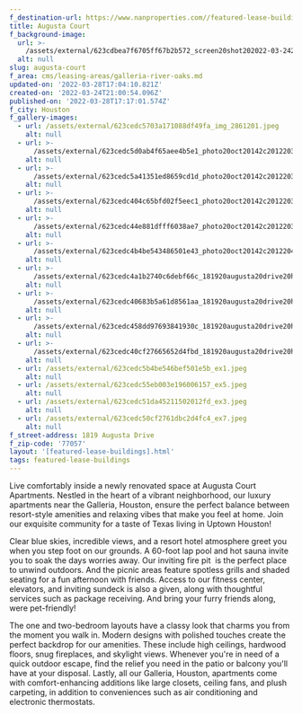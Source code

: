 ```yaml
---
f_destination-url: https://www.nanproperties.com//featured-lease-buildings/augusta-court
title: Augusta Court
f_background-image:
  url: >-
    /assets/external/623cdbea7f6705ff67b2b572_screen20shot202022-03-2420at204.00.24%20PM.png
  alt: null
slug: augusta-court
f_area: cms/leasing-areas/galleria-river-oaks.md
updated-on: '2022-03-28T17:04:10.821Z'
created-on: '2022-03-24T21:00:54.096Z'
published-on: '2022-03-28T17:17:01.574Z'
f_city: Houston
f_gallery-images:
  - url: /assets/external/623cedc5703a171088df49fa_img_2861201.jpeg
    alt: null
  - url: >-
      /assets/external/623cedc5d0ab4f65aee4b5e1_photo20oct20142c20122033204720pm201.jpeg
    alt: null
  - url: >-
      /assets/external/623cedc5a41351ed8659cd1d_photo20oct20142c20122034204620pm202.jpeg
    alt: null
  - url: >-
      /assets/external/623cedc404c65bfd02f5eec1_photo20oct20142c20122039200420pm1.jpeg
    alt: null
  - url: >-
      /assets/external/623cedc44e881dfff6038ae7_photo20oct20142c20122039204020pm203.jpeg
    alt: null
  - url: >-
      /assets/external/623cedc4b4be543486501e43_photo20oct20142c20122042201820pm203.jpeg
    alt: null
  - url: >-
      /assets/external/623cedc4a1b2740c6debf66c_181920augusta20drive20houston20tx20usa20-20017.jpeg
    alt: null
  - url: >-
      /assets/external/623cedc40683b5a61d8561aa_181920augusta20drive20houston20tx20usa20-20006.jpeg
    alt: null
  - url: >-
      /assets/external/623cedc458dd97693841930c_181920augusta20drive20houston20tx20usa20-20007.jpeg
    alt: null
  - url: >-
      /assets/external/623cedc40cf27665652d4fbd_181920augusta20drive20houston20tx20usa20-20013.jpeg
    alt: null
  - url: /assets/external/623cedc5b4be546bef501e5b_ex1.jpeg
    alt: null
  - url: /assets/external/623cedc55eb003e196006157_ex5.jpeg
    alt: null
  - url: /assets/external/623cedc51da45211502012fd_ex3.jpeg
    alt: null
  - url: /assets/external/623cedc50cf2761dbc2d4fc4_ex7.jpeg
    alt: null
f_street-address: 1819 Augusta Drive
f_zip-code: '77057'
layout: '[featured-lease-buildings].html'
tags: featured-lease-buildings
---
```


Live comfortably inside a newly renovated space at Augusta Court Apartments. Nestled in the heart of a vibrant neighborhood, our luxury apartments near the Galleria, Houston, ensure the perfect balance between resort-style amenities and relaxing vibes that make you feel at home. Join our exquisite community for a taste of Texas living in Uptown Houston!

Clear blue skies, incredible views, and a resort hotel atmosphere greet you when you step foot on our grounds. A 60-foot lap pool and hot sauna invite you to soak the days worries away. Our inviting fire pit  is the perfect place to unwind outdoors. And the picnic areas feature spotless grills and shaded seating for a fun afternoon with friends. Access to our fitness center, elevators, and inviting sundeck is also a given, along with thoughtful services such as package receiving. And bring your furry friends along, were pet-friendly!

The one and two-bedroom layouts have a classy look that charms you from the moment you walk in. Modern designs with polished touches create the perfect backdrop for our amenities. These include high ceilings, hardwood floors, snug fireplaces, and skylight views. Whenever you're in need of a quick outdoor escape, find the relief you need in the patio or balcony you'll have at your disposal. Lastly, all our Galleria, Houston, apartments come with comfort-enhancing additions like large closets, ceiling fans, and plush carpeting, in addition to conveniences such as air conditioning and electronic thermostats.
